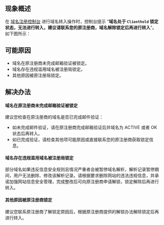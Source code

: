 
## 现象概述
在 [域名注册控制台](https://console.cloud.tencent.com/domain/mydomain) 进行域名转入操作时，控制台提示 “**域名处于 `Clienthold` 锁定状态，无法进行转入，建议请联系您的原注册商，域名解除锁定后再进行转入**”。如下图所示：


## 可能原因
- 域名在原注册商未完成邮箱验证被锁定。
- 域名存在违规滥用域名被注册局锁定。
- 其他原因被原注册局锁定。

## 解决办法
#### 域名在原注册商未完成邮箱验证被锁定
建议您检查在原注册商的域名是否已完成邮件验证：
- 如未完成邮件验证，请在原注册商完成邮箱验证后并域名为 ACTIVE 或者 OK 状态后再转入。
- 如已完成验证，请检查其他项可能原因或直接联系您的原注册商获取锁定信息。


#### 域名存在违规滥用域名被注册局锁定
部分域名如果违反信息安全规则且情况严重者会被暂停域名解析，解析记录暂停期间，用户无法删除、修改该解析记录。请根据要求删除网站的违法违规信息，并承诺加强网站信息安全管理，完成整改后可向原注册商申请解锁，锁定解除后再进行转入。

#### 其他原因被原注册商锁定
建议您联系原注册商了解锁定原因后，根据原注册商提供的解锁办法解除锁定后再进行转入。






